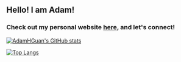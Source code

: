 ## Hello! I am Adam!

### Check out my personal website [here](https://adamhguan.github.io/), and let's connect!

[![AdamHGuan's GitHub stats](https://github-readme-stats.vercel.app/api?username=AdamHGuan&show_icons=true&theme=tokyonight)](https://github.com/AdamHGuan/github-readme-stats)

[![Top Langs](https://github-readme-stats.vercel.app/api/top-langs/?username=AdamHGuan&layout=compact&theme=tokyonight)](https://github.com/AdamHGuan/github-readme-stats)



<!--
**AdamHGuan/AdamHGuan** is a ✨ _special_ ✨ repository because its `README.md` (this file) appears on your GitHub profile.

Here are some ideas to get you started:

- 🔭 I’m currently working on ...
- 🌱 I’m currently learning ...
- 👯 I’m looking to collaborate on ...
- 🤔 I’m looking for help with ...
- 💬 Ask me about ...
- 📫 How to reach me: ...
- 😄 Pronouns: ...
- ⚡ Fun fact: ...
-->

